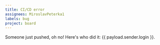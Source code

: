 ```yaml
---
title: CI/CD error
assignees: MiroslavPeterka1
labels: bug
project: board
---
```

Someone just pushed, oh no! Here's who did it: {{ payload.sender.login }}.
